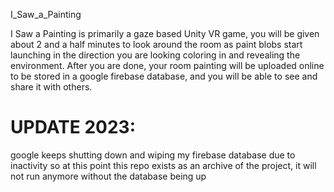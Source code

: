 I_Saw_a_Painting

I Saw a Painting is primarily a gaze based Unity VR game, you will be given about 2 and a half minutes to look around the room as paint blobs start launching in the direction you are looking coloring in and revealing the environment.
After you are done, your room painting will be uploaded online to be stored in a google firebase database, and you will be able to see and share it with others.

<h1>UPDATE 2023: </h1>

google keeps shutting down and wiping my firebase database due to inactivity so at this point this repo exists as an archive of the project, it will not run anymore without the database being up
